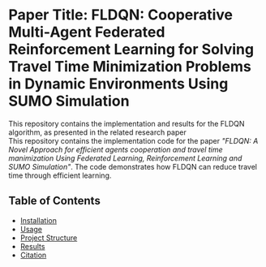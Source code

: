 # Paper Title: FLDQN: Cooperative Multi-Agent Federated Reinforcement Learning for Solving Travel Time Minimization Problems in Dynamic Environments Using SUMO Simulation
This repository contains the implementation and results for the FLDQN algorithm, as presented in the related research paper <br>
This repository contains the implementation code for the paper *"FLDQN: A Novel Approach for efficient agents cooperation and travel time manimization Using Federated Learning, Reinforcement Learning and SUMO Simulation"*. The code demonstrates how FLDQN can reduce travel time through efficient learning.
 
## Table of Contents
- [Installation](#installation)
- [Usage](#usage)
- [Project Structure](#project-structure)
- [Results](#results)
- [Citation](#citation)
